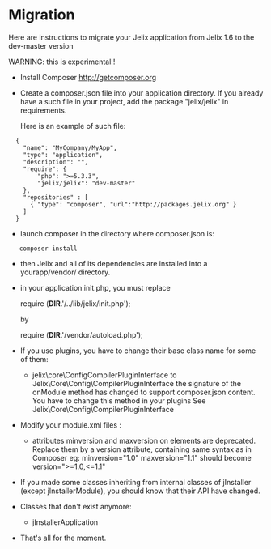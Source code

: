 Migration
==========

Here are instructions to migrate your Jelix application from Jelix 1.6 to the dev-master version

WARNING: this is experimental!!

- Install Composer http://getcomposer.org
- Create a composer.json file into your application directory.
  If you already have a such file in your project, add the package "jelix/jelix"
  in requirements.

  Here is an example of such file:

```
  {
    "name": "MyCompany/MyApp",
    "type": "application",
    "description": "",
    "require": {
        "php": ">=5.3.3",
        "jelix/jelix": "dev-master"
    },
    "repositories" : [
      { "type": "composer", "url":"http://packages.jelix.org" }
    ]
  }
```

- launch composer in the directory where composer.json is:

```
   composer install
```

- then Jelix and all of its dependencies are installed into a yourapp/vendor/ directory.

- in your application.init.php, you must replace

    require (__DIR__.'/../lib/jelix/init.php');

  by

    require (__DIR__.'/vendor/autoload.php');


- If you use plugins, you have to change their base class name for some of them:
   - jelix\core\ConfigCompilerPluginInterface to Jelix\Core\Config\CompilerPluginInterface
        the signature of the onModule method has changed to support composer.json content.
        You have to change this method in your plugins
        See Jelix\Core\Config\CompilerPluginInterface

- Modify your module.xml files :
    - attributes minversion and maxversion on <dependency> elements are deprecated. Replace
      them by a version attribute, containing same syntax as in Composer
      eg: minversion="1.0" maxversion="1.1"
      should become version=">=1.0,<=1.1"

- If you made some classes inheriting from internal classes of jInstaller (except jInstallerModule),
   you should know that their API have changed.

- Classes that don't exist anymore:
   - jInstallerApplication

- That's all for the moment.
